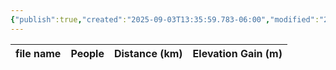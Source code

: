 ```yaml
---
{"publish":true,"created":"2025-09-03T13:35:59.783-06:00","modified":"2025-09-03T14:59:31.144-06:00","published":"2025-09-03T14:59:31.144-06:00","tags":["route"],"cssclasses":"","elevation":null,"region":"Yoho","location":"51.4119, -116.3147","DWYT":null,"Kane":"Moderate","completed":false}
---
```



| file name | People | Distance (km) | Elevation Gain (m) |
| --------- | ------ | ------------- | ------------------ |